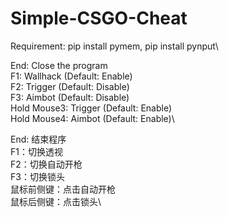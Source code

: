 # Simple-CSGO-Cheat
Requirement: pip install pymem, pip install pynput\

End: Close the program\
F1: Wallhack (Default: Enable)\
F2: Trigger (Default: Disable)\
F3: Aimbot (Default: Disable)\
Hold Mouse3: Trigger (Default: Enable)\
Hold Mouse4: Aimbot (Default: Enable)\

End: 结束程序\
F1：切换透视\
F2：切换自动开枪\
F3：切换锁头\
鼠标前侧键：点击自动开枪\
鼠标后侧键：点击锁头\
